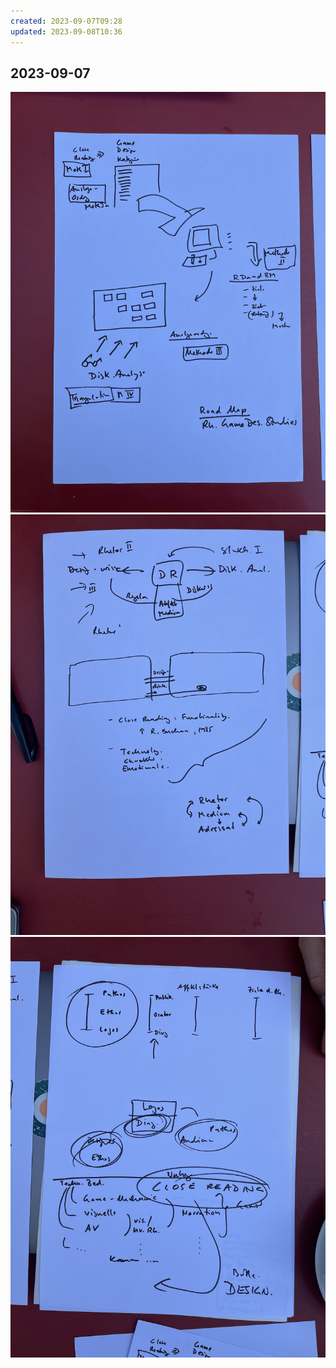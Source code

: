 ```yaml
---
created: 2023-09-07T09:28
updated: 2023-09-08T10:36
---
```

## 2023-09-07
![](assets/IMG_2729.jpeg)
![](assets/IMG_2731.jpeg)
![](assets/IMG_2732.jpeg)
